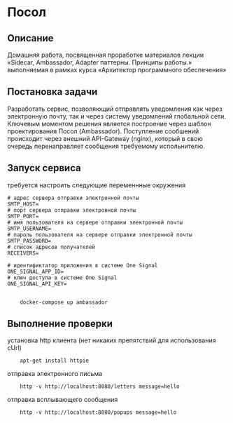 # Посол

## Описание
Домашняя работа, 
посвященная проработке материалов лекции
«Sidecar, Ambassador, Adapter паттерны. Принципы работы.»
выполняемая в рамках курса «Архитектор программного обеспечения»

## Постановка задачи

Разработать сервис, позволяющий отправлять уведомления как через электронную почту,
так и через систему уведомлений глобальной сети. Ключевым моментом решения является
построение через шаблон проектирования Посол (Ambassador). Поступление сообшений 
происходит через внешний API-Gateway (nginx), который в свою очередь перенаправляет 
сообщения требуемому испольнителю. 
 
## Запуск сервиса

требуется настроить следующие переменнные окружения

```
# адрес сервера отправки электронной почты
SMTP_HOST=
# порт сервера отправки электронной почты
SMTP_PORT=
# имя пользователя на сервере отправки электронной почты
SMTP_USERNAME=
# пароль пользователя на сервере отправки электронной почты
SMTP_PASSWORD=
# список адресов получателей
RECEIVERS=

# идентификтатор приложения в системе One Signal
ONE_SIGNAL_APP_ID=
# ключ доступа в системе One Signal
ONE_SIGNAL_API_KEY=


```

```
    docker-compose up ambassador
```

## Выполнение проверки

установка http клиента (нет никаких препятствий для использования cUrl)
```
    apt-get install httpie
```

отправка электронного письма
```
    http -v http://localhost:8080/letters message=hello
```

отправка всплывающего сообщения
```
    http -v http://localhost:8080/popups message=hello
```

